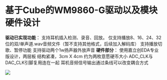 # 基于Cube的WM9860-G驱动以及模块硬件设计
**驱动已实现功能**：
  支持耳机插入检测、录音、回放。
  仅支持播放8、16、24、32位的双/单声道.wav音频文件（暂不支持其他格式，后续加入解码库）
  支持播放切歌、暂停功能
  支持驱动两个1w扬声器外放声音
**硬件部分**：
  使用嘉立创EDA专业版设计，两层板
  结构紧凑，3cm X 4cm 约为两枚意愿硬币大小
  ADC_CLK与DAC_CLK引脚复用连在一起
  耳机音频信号输出通过条线可以改变耦合方式

  ![](doc/1.jpg)
